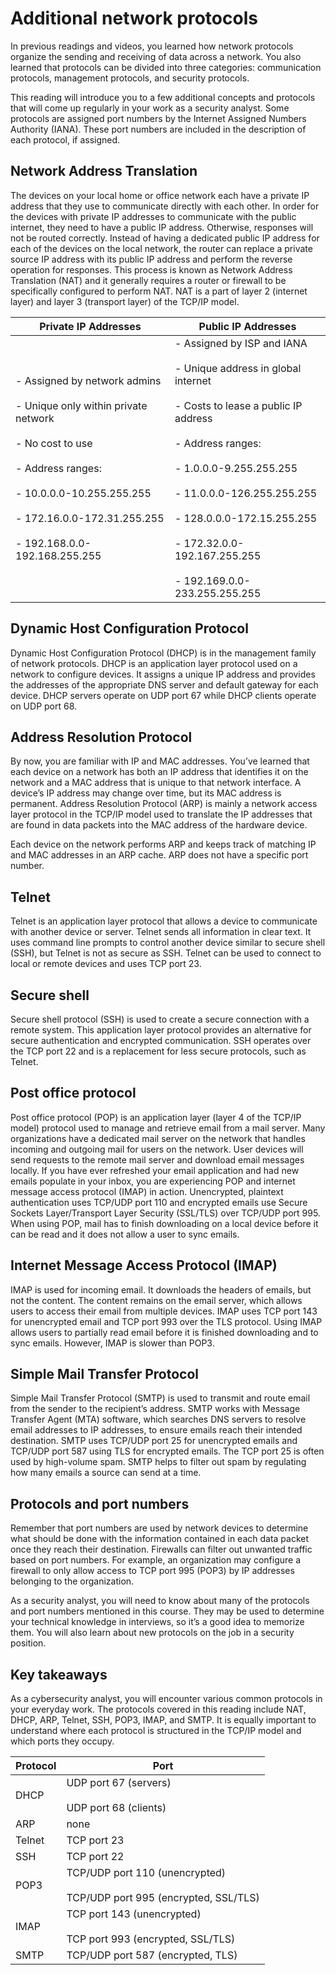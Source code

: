 # Additional network protocols

In previous readings and videos, you learned how network protocols organize the sending and receiving of data across a network. You also learned that protocols can be divided into three categories: communication protocols, management protocols, and security protocols.

This reading will introduce you to a few additional concepts and protocols that will come up regularly in your work as a security analyst. Some protocols are assigned port numbers by the Internet Assigned Numbers Authority (IANA). These port numbers are included in the description of each protocol, if assigned. 

## Network Address Translation

The devices on your local home or office network each have a private IP address that they use to communicate directly with each other. In order for the devices with private IP addresses to communicate with the public internet, they need to have a public IP address. Otherwise, responses will not be routed correctly. Instead of having a dedicated public IP address for each of the devices on the local network, the router can replace a private source IP address with its public IP address and perform the reverse operation for responses. This process is known as Network Address Translation (NAT) and it generally requires a router or firewall to be specifically configured to perform NAT. NAT is a part of layer 2 (internet layer) and layer 3 (transport layer) of the TCP/IP model.

|**Private IP Addresses**|**Public IP Addresses**|
|---|---|
|- Assigned by network admins<br>    <br>- Unique only within private network<br>    <br>- No cost to use<br>    <br>- Address ranges:<br>    <br>    - 10.0.0.0-10.255.255.255<br>        <br>    - 172.16.0.0-172.31.255.255<br>        <br>    - 192.168.0.0-192.168.255.255|- Assigned by ISP and IANA<br>    <br>- Unique address in global internet<br>    <br>- Costs to lease a public IP address<br>    <br>- Address ranges:<br>    <br>    - 1.0.0.0-9.255.255.255<br>        <br>    - 11.0.0.0-126.255.255.255<br>        <br>    - 128.0.0.0-172.15.255.255<br>        <br>    - 172.32.0.0-192.167.255.255<br>        <br>    - 192.169.0.0-233.255.255.255|

## Dynamic Host Configuration Protocol

Dynamic Host Configuration Protocol (DHCP) is in the management family of network protocols. DHCP is an application layer protocol used on a network to configure devices. It assigns a unique IP address and provides the addresses of the appropriate DNS server and default gateway for each device. DHCP servers operate on UDP port 67 while DHCP clients operate on UDP port 68.

## Address Resolution Protocol

By now, you are familiar with IP and MAC addresses. You’ve learned that each device on a network has both an IP address that identifies it on the network and a MAC address that is unique to that network interface. A device’s IP address may change over time, but its MAC address is permanent. Address Resolution Protocol (ARP) is mainly a network access layer protocol in the TCP/IP model used to translate the IP addresses that are found in data packets into the MAC address of the hardware device. 

Each device on the network performs ARP and keeps track of matching IP and MAC addresses in an ARP cache. ARP does not have a specific port number.

## Telnet 

Telnet is an application layer protocol that allows a device to communicate with another device or server. Telnet sends all information in clear text. It uses command line prompts to control another device similar to secure shell (SSH), but Telnet is not as secure as SSH. Telnet can be used to connect to local or remote devices and uses TCP port 23. 

## Secure shell

Secure shell protocol (SSH) is used to create a secure connection with a remote system. This application layer protocol provides an alternative for secure authentication and encrypted communication. SSH operates over the TCP port 22 and is a replacement for less secure protocols, such as Telnet.

## Post office protocol

Post office protocol (POP) is an application layer (layer 4 of the TCP/IP model) protocol used to manage and retrieve email from a mail server. Many organizations have a dedicated mail server on the network that handles incoming and outgoing mail for users on the network. User devices will send requests to the remote mail server and download email messages locally. If you have ever refreshed your email application and had new emails populate in your inbox, you are experiencing POP and internet message access protocol (IMAP) in action. Unencrypted, plaintext authentication uses TCP/UDP port 110 and encrypted emails use Secure Sockets Layer/Transport Layer Security (SSL/TLS) over TCP/UDP port 995.  When using POP, mail has to finish downloading on a local device before it can be read and it does not allow a user to sync emails. 

## Internet Message Access Protocol (IMAP)

IMAP is used for incoming email. It downloads the headers of emails, but not the content. The content remains on the email server, which allows users to access their email from multiple devices. IMAP uses TCP port 143 for unencrypted email and TCP port 993 over the TLS protocol. Using IMAP allows users to partially read email before it is finished downloading and to sync emails. However, IMAP is slower than POP3.

## Simple Mail Transfer Protocol

Simple Mail Transfer Protocol (SMTP) is used to transmit and route email from the sender to the recipient’s address. SMTP works with Message Transfer Agent (MTA) software, which searches DNS servers to resolve email addresses to IP addresses, to ensure emails reach their intended destination. SMTP uses TCP/UDP port 25 for unencrypted emails and TCP/UDP port 587 using TLS for encrypted emails. The TCP port 25 is often used by high-volume spam. SMTP helps to filter out spam by regulating how many emails a source can send at a time.

## Protocols and port numbers

Remember that port numbers are used by network devices to determine what should be done with the information contained in each data packet once they reach their destination. Firewalls can filter out unwanted traffic based on port numbers. For example, an organization may configure a firewall to only allow access to TCP port 995 (POP3) by IP addresses belonging to the organization.

As a security analyst, you will need to know about many of the protocols and port numbers mentioned in this course. They may be used to determine your technical knowledge in interviews, so it’s a good idea to memorize them. You will also learn about new protocols on the job in a security position.

## Key takeaways

As a cybersecurity analyst, you will encounter various common protocols in your everyday work. The protocols covered in this reading include NAT, DHCP, ARP, Telnet, SSH, POP3, IMAP, and SMTP. It is equally important to understand where each protocol is structured in the TCP/IP model and which ports they occupy. 

|**Protocol**|**Port**|
|---|---|
|DHCP|UDP port 67 (servers)<br><br>UDP port 68 (clients)|
|ARP|none|
|Telnet|TCP port 23|
|SSH|TCP port 22|
|POP3|TCP/UDP port 110 (unencrypted)<br><br>TCP/UDP port 995 (encrypted, SSL/TLS)|
|IMAP|TCP port 143 (unencrypted)<br><br>TCP port 993 (encrypted, SSL/TLS)|
|SMTP|TCP/UDP port 587 (encrypted, TLS)|